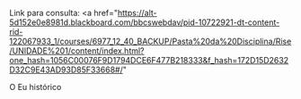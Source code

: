 Link para consulta: 
<a 
   href="https://alt-5d152e0e8981d.blackboard.com/bbcswebdav/pid-10722921-dt-content-rid-122067933_1/courses/6977_12_40_BACKUP/Pasta%20da%20Disciplina/Rise/UNIDADE%201/content/index.html?one_hash=1056C00076F9D1794DCE6F477B218333&f_hash=172D15D2632D32C9E43AD93D85F33668#/"
>
  O Eu histórico
</a>
